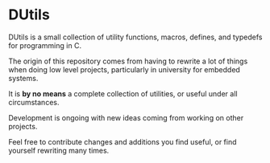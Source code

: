 DUtils
======

DUtils is a small collection of utility functions, macros, defines, and typedefs for programming in C.  

The origin of this repository comes from having to rewrite a lot of things when doing low level projects, particularly in university for embedded systems.  

It is **by no means** a complete collection of utilities, or useful under all circumstances.  

Development is ongoing with new ideas coming from working on other projects.  

Feel free to contribute changes and additions you find useful, or find yourself rewriting many times.